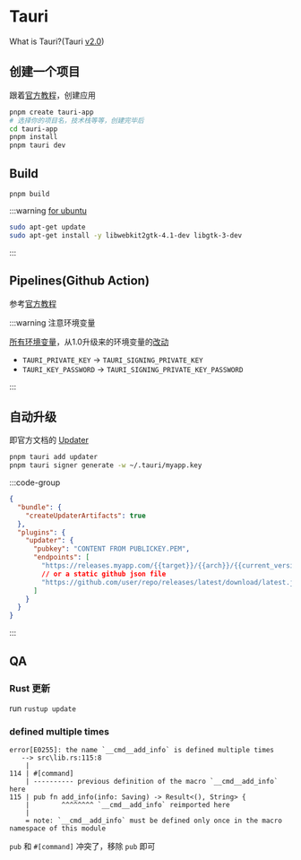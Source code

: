 # Tauri

What is Tauri?(Tauri [v2.0](https://v2.tauri.app/start/))

## 创建一个项目

跟着[官方教程](https://v2.tauri.app/start/create-project/)，创建应用

```bash
pnpm create tauri-app
# 选择你的项目名，技术栈等等，创建完毕后
cd tauri-app
pnpm install
pnpm tauri dev
```

## Build

`pnpm build`

:::warning [for ubuntu](https://v2.tauri.app/distribute/debian/)

```bash
sudo apt-get update
sudo apt-get install -y libwebkit2gtk-4.1-dev libgtk-3-dev
```

:::

## Pipelines(Github Action)

参考[官方教程](https://v2.tauri.app/distribute/pipelines/github/)

:::warning 注意环境变量

[所有环境变量](https://v2.tauri.app/reference/environment-variables/)，从1.0升级来的环境变量的[改动](https://v2.tauri.app/start/migrate/from-tauri-1/#environment-variables-changes)

- `TAURI_PRIVATE_KEY` -> `TAURI_SIGNING_PRIVATE_KEY`
- `TAURI_KEY_PASSWORD` -> `TAURI_SIGNING_PRIVATE_KEY_PASSWORD`

:::

## 自动升级

即官方文档的 [Updater](https://v2.tauri.app/plugin/updater/)

```bash
pnpm tauri add updater
pnpm tauri signer generate -w ~/.tauri/myapp.key
```

:::code-group

```json [tauri.conf.json]
{
  "bundle": {
    "createUpdaterArtifacts": true
  },
  "plugins": {
    "updater": {
      "pubkey": "CONTENT FROM PUBLICKEY.PEM",
      "endpoints": [
        "https://releases.myapp.com/{{target}}/{{arch}}/{{current_version}}",
        // or a static github json file
        "https://github.com/user/repo/releases/latest/download/latest.json"
      ]
    }
  }
}
```

:::

## QA

### Rust 更新

run `rustup update`

### defined multiple times

```
error[E0255]: the name `__cmd__add_info` is defined multiple times
   --> src\lib.rs:115:8
    |
114 | #[command]
    | ---------- previous definition of the macro `__cmd__add_info` here
115 | pub fn add_info(info: Saving) -> Result<(), String> {
    |        ^^^^^^^^ `__cmd__add_info` reimported here
    |
    = note: `__cmd__add_info` must be defined only once in the macro namespace of this module

```

`pub` 和 `#[command]` 冲突了，移除 `pub` 即可
